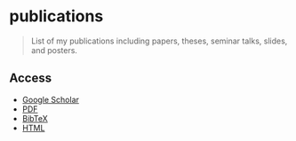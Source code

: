 # publications

> List of my publications including papers, theses, seminar talks, slides, and posters.


## Access

- [Google Scholar](http://scholar.google.de/citations?user=bz3F-B4AAAAJ)
- [PDF](publications.pdf)
- [BibTeX](publications.bib)
- [HTML](publications.html)
